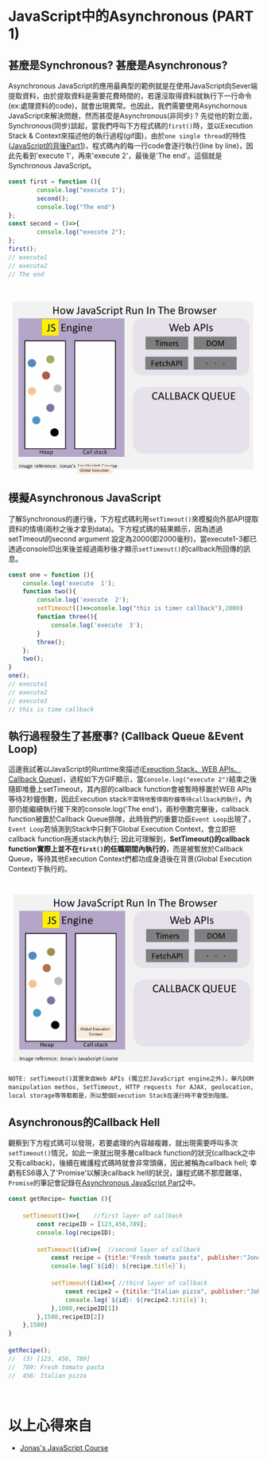 # JavaScript中的Asynchronous (PART 1)

## 甚麼是Synchronous? 甚麼是Asynchronous?
Asynchronous JavaScript的應用最典型的範例就是在使用JavaScript向Sever端提取資料，由於提取資料是需要花費時間的，若還沒取得資料就執行下一行命令(ex:處理資料的code)，就會出現異常。也因此，我們需要使用Asynchornous JavaScript來解決問題，然而甚麼是Asynchronous(非同步) ? 先從他的對立面，Synchronous(同步)談起，當我們呼叫下方程式碼的`first()`時，並以Execution Stack & Context來描述他的執行過程(gif圖)，由於`one single thread`的特性([JavaScript的背後Part1]())，程式碼內的每一行code會逐行執行(line by line)，因此先看到'execute 1'，再來'execute 2'，最後是'The end'。這個就是Synchronous JavaScript。
```js
const first = function (){
        console.log("execute 1");
        second();
        console.log("The end")
};
const second = ()=>{
        console.log("execute 2");
};
first();  
// execute1
// execute2
// The end
```
![Synchronous Runtimie](https://github.com/ChiuWeiChung/IMGTANK/blob/main/eventloop/synchornous.gif?raw=true)

## 模擬Asynchronous JavaScript
了解Synchronous的運行後，下方程式碼利用`setTimeout()`來模擬向外部API提取資料的情境(兩秒之後才拿到data)。下方程式碼的結果顯示，因為透過setTimeout的second argument 設定為2000(即2000毫秒)，當execute1-3都已透過console印出來後並經過兩秒後才顯示`setTimeout()`的callback所回傳的訊息。

```js
const one = function (){
    console.log('execute  1');
    function two(){
        console.log('execute  2');
        setTimeout(()=>console.log("this is timer callback"),2000)
        function three(){
            console.log('execute  3');
        }
        three();
    };
    two();
}
one();
// execute1
// execute2
// execute3
// this is time callback

```

## 執行過程發生了甚麼事? (Callback Queue &Event Loop)

這邊我試著以JavaScript的Runtime來描述([Exeuction Stack、WEB APIs、Callback Queue]())，過程如下方GIF顯示，當`Console.log("execute 2")`結束之後隨即堆疊上setTimeout，其內部的callback function會被暫時移置於WEB APIs等待2秒鐘倒數，因此Execution stack`不需特地暫停兩秒鐘等待callback的執行`，內部仍能繼續執行接下來的console.log('The end')，兩秒倒數完畢後，callback function被置於Callback Queue排隊，此時我們的重要功臣`Event Loop`出現了，`Event Loop`若偵測到Stack中只剩下Global Execution Context，會立即把callback function拖進stack內執行; 因此可理解到，**SetTimeout()的callback function實際上並不在`first()`的任職期間內執行的**，而是被暫放於Callback Queue，等待其他Execution Context們都功成身退後在背景(Global Execution Context)下執行的。
        
![ASynchronous-like Runtimie](https://github.com/ChiuWeiChung/IMGTANK/blob/main/eventloop/eventloop2.gif?raw=true)

`NOTE: setTimeout()其實來自Web APIs (獨立於JavaScript engine之外)，舉凡DOM manipulation methos, SetTimeout, HTTP requests for AJAX, geolocation, local storage等等都都是，所以整個Execution Stack在運行時不會受到阻擋。`


## Asynchronous的Callback Hell
    
觀察到下方程式碼可以發現，若要處理的內容越複雜，就出現需要呼叫多次 `setTimeout()`情況，如此一來就出現多層callback function的狀況(callback之中又有callback)，後續在維護程式碼時就會非常頭痛，因此被稱為callback hell; 幸虧有ES6導入了'Promise'以解決callback hell的狀況，讓程式碼不那麼難堪，`Promise`的筆記會記錄在[Asynchronous JavaScript Part2](/#javascript/AJAX_Part2)中。

```js
const getRecipe= function (){

    setTimeout(()=>{    //first layer of callback
        const recipeID = [123,456,789];  
        console.log(recipeID);
        
        setTimeout((id)=>{  //second layer of callback
            const recipe = {title:"Fresh tomato pasta", publisher:"Jonas"};
            console.log(`${id}: ${recipe.title}`);
            
            setTimeout((id)=>{ //third layer of callback
                const recipe2 = {titile:"Italian pizza", publisher:"John"};
                console.log(`${id}: ${recipe2.titile}`);
            },1000,recipeID[1])
        },1500,recipeID[2])
    },1500)
}

getRecipe();
//  (3) [123, 456, 789]
//  789: Fresh tomato pasta
//  456: Italian pizza
```




</br>

# 以上心得來自
* [Jonas's JavaScript Course](https://www.udemy.com/course/the-complete-javascript-course/)



